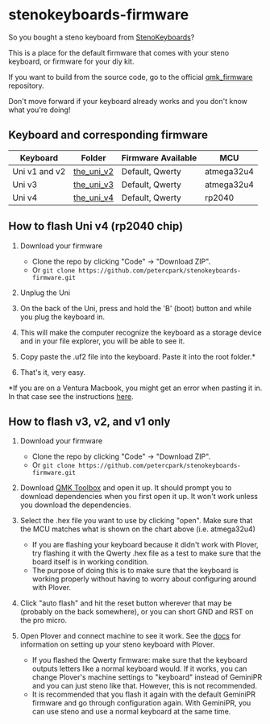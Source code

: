 # stenokeyboards-firmware

So you bought a steno keyboard from [StenoKeyboards](https://stenokeyboards.com/)?

This is a place for the default firmware that comes with your steno keyboard, or firmware for your diy kit.

If you want to build from the source code, go to the official [qmk_firmware](https://github.com/qmk/qmk_firmware/tree/master/keyboards/the_uni) repository.

Don't move forward if your keyboard already works and you don't know what you're doing!

## Keyboard and corresponding firmware

| Keyboard      | Folder                    | Firmware Available | MCU        |
| ------------- | ------------------------- | ------------------ | ---------- |
| Uni v1 and v2 | [the_uni_v2](the_uni_v2/) | Default, Qwerty    | atmega32u4 |
| Uni v3        | [the_uni_v3](the_uni_v3/) | Default, Qwerty    | atmega32u4 |
| Uni v4        | [the_uni_v4](the_uni_v4/) | Default, Qwerty    | rp2040     |

## How to flash Uni v4 (rp2040 chip)

1. Download your firmware

   - Clone the repo by clicking "Code" -> "Download ZIP".
   - Or `git clone https://github.com/petercpark/stenokeyboards-firmware.git`
2.  Unplug the Uni
3.  On the back of the Uni, press and hold the 'B' (boot) button and while you plug the keyboard in.
4.  This will make the computer recognize the keyboard as a storage device and in your file explorer, you will be able to see it.
5.  Copy paste the .uf2 file into the keyboard. Paste it into the root folder.*
6.  That's it, very easy.

*If you are on a Ventura Macbook, you might get an error when pasting it in. In that case see the instructions [here](https://www.raspberrypi.com/news/the-ventura-problem/).

## How to flash v3, v2, and v1 only

1. Download your firmware

   - Clone the repo by clicking "Code" -> "Download ZIP".
   - Or `git clone https://github.com/petercpark/stenokeyboards-firmware.git`

2. Download [QMK Toolbox](https://github.com/qmk/qmk_toolbox/releases/latest) and open it up. It should prompt you to download dependencies when you first open it up. It won't work unless you download the dependencies.
3. Select the .hex file you want to use by clicking "open". Make sure that the MCU matches what is shown on the chart above (i.e. atmega32u4)

   - If you are flashing your keyboard because it didn't work with Plover, try flashing it with the Qwerty .hex file as a test to make sure that the board itself is in working condition.
   - The purpose of doing this is to make sure that the keyboard is working properly without having to worry about configuring around with Plover.

4. Click "auto flash" and hit the reset button wherever that may be (probably on the back somewhere), or you can short GND and RST on the pro micro.
5. Open Plover and connect machine to see it work. See the [docs](https://docs.stenokeyboards.com/) for information on setting up your steno keyboard with Plover.
   - If you flashed the Qwerty firmware: make sure that the keyboard outputs letters like a normal keyboard would. If it works, you can change Plover's machine settings to "keyboard" instead of GeminiPR and you can just steno like that. However, this is not recommended.
   - It is recommended that you flash it again with the default GeminiPR firmware and go through configuration again. With GeminiPR, you can use steno and use a normal keyboard at the same time.
